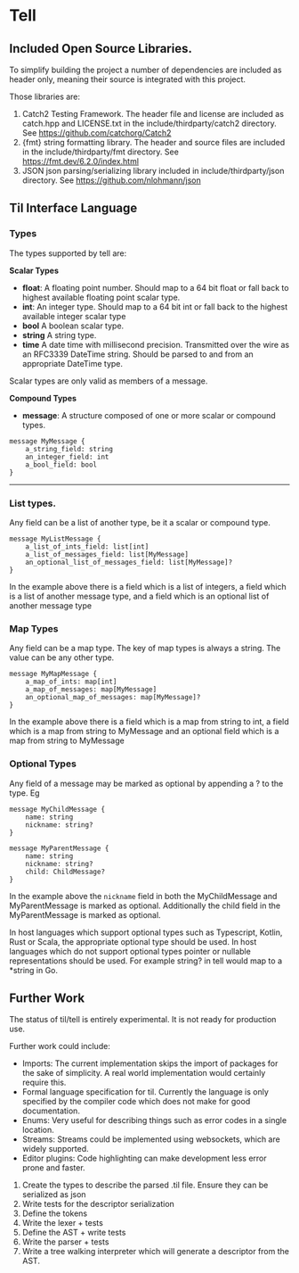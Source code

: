 # Tell

## Included Open Source Libraries.

To simplify building the project a number of dependencies are included as header only, meaning their source is integrated with this project.

Those libraries are:
1. Catch2 Testing Framework. The header file and license are included as catch.hpp and LICENSE.txt in the include/thirdparty/catch2 directory. See https://github.com/catchorg/Catch2
2. {fmt} string formatting library. The header and source files are included in the include/thirdparty/fmt directory. See https://fmt.dev/6.2.0/index.html
3. JSON json parsing/serializing library included in include/thirdparty/json directory. See https://github.com/nlohmann/json

## Til Interface Language

### Types

The types supported by tell are:

**Scalar Types**

- **float**: A floating point number. Should map to a 64 bit float or fall back to highest available floating point scalar type.
- **int**: An integer type. Should map to a 64 bit int or fall back to the highest available integer scalar type
- **bool** A boolean scalar type.
- **string** A string type. 
- **time** A date time with millisecond precision. Transmitted over the wire as an RFC3339 DateTime string. Should be parsed to and from an appropriate DateTime type.

Scalar types are only valid as members of a message. 

**Compound Types**

- **message**: A structure composed of one or more scalar or compound types.

```
message MyMessage {
    a_string_field: string
    an_integer_field: int
    a_bool_field: bool
}
```

---

### List types.
Any field can be a list of another type, be it a scalar or compound type. 

```
message MyListMessage {
    a_list_of_ints_field: list[int]
    a_list_of_messages_field: list[MyMessage]
    an_optional_list_of_messages_field: list[MyMessage]?
}
```

In the example above there is a field which is a list of integers, a field which is a list of another message type, 
and a field which is an optional list of another message type


### Map Types

Any field can be a map type. The key of map types is always a string. The value can be any other type. 

```
message MyMapMessage {
    a_map_of_ints: map[int]
    a_map_of_messages: map[MyMessage]
    an_optional_map_of_messages: map[MyMessage]?
}
```

In the example above there is a field which is a map from string to int, a field which is a map from string to MyMessage
and an optional field which is a map from string to MyMessage

### Optional Types

Any field of a message may be marked as optional by appending a ? to the type. Eg
```
message MyChildMessage {
    name: string
    nickname: string?
}

message MyParentMessage {
    name: string
    nickname: string?
    child: ChildMessage?
}
```

In the example above the `nickname` field in both the MyChildMessage and MyParentMessage is marked as optional.
Additionally the child field in the MyParentMessage is marked as optional.

In host languages which support optional types such as Typescript, Kotlin, Rust or Scala, the appropriate optional type should be used. 
In host languages which do not support optional types pointer or nullable representations should be used. For example string? in tell would map to a *string in Go.

## Further Work

The status of til/tell is entirely experimental. It is not ready for production use.

Further work could include:
- Imports: The current implementation skips the import of packages for the sake of simplicity. A real world implementation would certainly require this.
- Formal language specification for til. Currently the language is only specified by the compiler code which does not make for good documentation. 
- Enums: Very useful for describing things such as error codes in a single location.
- Streams: Streams could be implemented using websockets, which are widely supported.
- Editor plugins: Code highlighting can make development less error prone and faster. 


1. Create the types to describe the parsed .til file. Ensure they can be serialized as json
2. Write tests for the descriptor serialization
3. Define the tokens
4. Write the lexer + tests
5. Define the AST + write tests
6. Write the parser + tests
7. Write a tree walking interpreter which will generate a descriptor from the AST. 